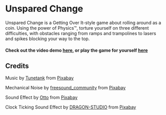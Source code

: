 # Unspared Change

Unspared Change is a Getting Over It-style game about rolling around as a coin. Using the power of Physics™, torture yourself on three different difficulties, with obstacles ranging from ramps and trampolines to lasers and spikes blocking your way to the top.

#### Check out the video demo [here](https://youtu.be/dWBhqZT8SFI), or play the game for yourself [here](https://gamejolt.com/games/unspared-change/1021799)

## Credits
 
Music by <a href="https://pixabay.com/users/tunetank-50201703/?utm_source=link-attribution&utm_medium=referral&utm_campaign=music&utm_content=348133">Tunetank</a> from <a href="https://pixabay.com//?utm_source=link-attribution&utm_medium=referral&utm_campaign=music&utm_content=348133">Pixabay</a>

Mechanical Noise by <a href="https://pixabay.com/users/freesound_community-46691455/?utm_source=link-attribution&utm_medium=referral&utm_campaign=music&utm_content=25592">freesound_community</a> from <a href="https://pixabay.com//?utm_source=link-attribution&utm_medium=referral&utm_campaign=music&utm_content=25592">Pixabay</a>

Sound Effect by <a href="https://pixabay.com/users/voicebosch-30143949/?utm_source=link-attribution&utm_medium=referral&utm_campaign=music&utm_content=180579">Otto</a> from <a href="https://pixabay.com/sound-effects//?utm_source=link-attribution&utm_medium=referral&utm_campaign=music&utm_content=180579">Pixabay</a>

Clock Ticking Sound Effect by <a href="https://pixabay.com/users/dragon-studio-38165424/?utm_source=link-attribution&utm_medium=referral&utm_campaign=music&utm_content=376897">DRAGON-STUDIO</a> from <a href="https://pixabay.com/sound-effects//?utm_source=link-attribution&utm_medium=referral&utm_campaign=music&utm_content=376897">Pixabay</a>
